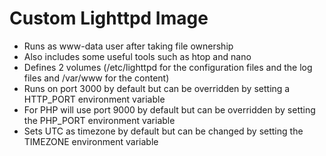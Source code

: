 # Custom Lighttpd Image
* Runs as www-data user after taking file ownership
* Also includes some useful tools such as htop and nano
* Defines 2 volumes (/etc/lighttpd for the configuration files and the log files and /var/www for the content)
* Runs on port 3000 by default but can be overridden by setting a HTTP_PORT environment variable
* For PHP will use port 9000 by default but can be overridden by setting the PHP_PORT environment variable
* Sets UTC as timezone by default but can be changed by setting the TIMEZONE environment variable